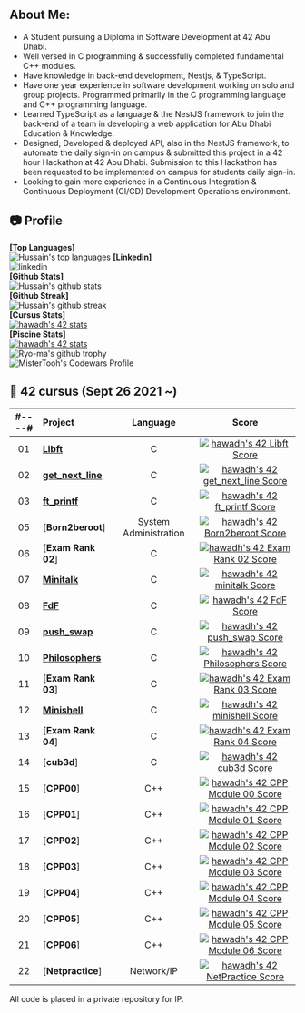 ##  About Me:

- A Student pursuing a Diploma in Software Development at 42 Abu Dhabi.
- Well versed in C programming & successfully completed fundamental C++ modules.
- Have knowledge in back-end development, Nestjs, & TypeScript.
- Have one year experience in software development working on solo and group projects. Programmed primarily in the C programming language and C++ programming language. 
- Learned TypeScript as a language & the NestJS framework to join the back-end of a team in developing a web application for Abu Dhabi Education & Knowledge.
- Designed, Developed & deployed API, also in the NestJS framework, to automate the daily sign-in on campus & submitted this project in a 42 hour Hackathon at 42 Abu Dhabi. Submission to this Hackathon has been requested to be implemented on campus for students daily sign-in.
- Looking to gain more experience in a Continuous Integration & Continuous Deployment (CI/CD) Development Operations environment.

              

## :camera: Profile
**[Top Languages]**<br/>![Hussain's top languages](https://github-readme-stats.vercel.app/api/top-langs/?username=MisterTooh&theme=blue-green)
**[Linkedin]**<br/>![**linkedin**](https://linkedin-github.herokuapp.com/api/render/Hussain%20Awadh/Software%20Developer/Student/Diploma/dark/https%3A%2F%2Fmedia-exp1.licdn.com%2Fdms%2Fimage%2FC4D03AQEWTnrZeQapSQ%2Fprofile-displayphoto-shrink_400_400%2F0%2F1660490709890%3Fe%3D1672876800%26v%3Dbeta%26t%3DETsKIaCZyAm_enIYYgLGJvsPd3jEOdOwFQNa97wNusk)
<br/>**[Github Stats]**<br/>![**Hussain's github stats**](https://github-readme-stats.vercel.app/api?username=mistertooh&theme=blue-green)
<br/>**[Github Streak]**<br/>![Hussain's github streak](https://github-readme-streak-stats.herokuapp.com/?user=MisterTooh&theme=blue-green)
<br/>**[Cursus Stats]**<br/>[![hawadh's 42 stats](https://badge42.vercel.app/api/v2/cl297sxa0003009l54y0v4dij/stats?cursusId=21&coalitionId=153)](https://github.com/JaeSeoKim/badge42)
<br/>**[Piscine Stats]**<br/>[![hawadh's 42 stats](https://badge42.vercel.app/api/v2/cl297sxa0003009l54y0v4dij/stats?cursusId=9&coalitionId=153)](https://github.com/JaeSeoKim/badge42)
<br/>![Ryo-ma's github trophy](https://github-profile-trophy.vercel.app/?username=MisterTooh&row=1)
<br/>![MisterTooh's Codewars Profile](https://www.codewars.com/users/MisterTooh/badges/large)
##  :notebook_with_decorative_cover: 42 cursus (Sept 26 2021 ~)

| #----# | Project                                                      |            Language            |                            Score                             |
| :----: | :----------------------------------------------------------- | :----------------------------: | :----------------------------------------------------------: |
|   01   | [**Libft**](https://github.com/MisterTooh/MisterTooh/edit/42-Cursus-Projects/libft)     |               C                |  [![hawadh's 42 Libft Score](https://badge42.vercel.app/api/v2/cl297sxa0003009l54y0v4dij/project/2354792)](https://github.com/JaeSeoKim/badge42)|
|   02   | [**get_next_line**](https://github.com/MisterTooh/MisterTooh/edit/42-Cursus-Projects/get_next_line) |               C                | [![hawadh's 42 get_next_line Score](https://badge42.vercel.app/api/v2/cl297sxa0003009l54y0v4dij/project/2387513)](https://github.com/JaeSeoKim/badge42)|
|   03   | [**ft_printf**](https://github.com/MisterTooh/MisterTooh/edit/42-Cursus-Projects/ft_printf) |               C                | [![hawadh's 42 ft_printf Score](https://badge42.vercel.app/api/v2/cl297sxa0003009l54y0v4dij/project/2394315)](https://github.com/JaeSeoKim/badge42)|
|   05   | [**Born2beroot**] |       System Administration     | [![hawadh's 42 Born2beroot Score](https://badge42.vercel.app/api/v2/cl297sxa0003009l54y0v4dij/project/2381156)](https://github.com/JaeSeoKim/badge42)|
|   06   | [**Exam Rank 02**] |               C                | [![hawadh's 42 Exam Rank 02 Score](https://badge42.vercel.app/api/v2/cl297sxa0003009l54y0v4dij/project/2402157)](https://github.com/JaeSeoKim/badge42)|
|   07   | [**Minitalk**](https://github.com/MisterTooh/MisterTooh/edit/42-Cursus-Projects/minitalk)|               C                | [![hawadh's 42 minitalk Score](https://badge42.vercel.app/api/v2/cl297sxa0003009l54y0v4dij/project/2402159)](https://github.com/JaeSeoKim/badge42)|
|   08   | [**FdF**](https://github.com/MisterTooh/MisterTooh/edit/42-Cursus-Projects/fdf) |               C                | [![hawadh's 42 FdF Score](https://badge42.vercel.app/api/v2/cl297sxa0003009l54y0v4dij/project/2410623)](https://github.com/JaeSeoKim/badge42)|
|   09   | [**push_swap**](https://github.com/MisterTooh/MisterTooh/edit/42-Cursus-Projects/push_swap) |               C                 | [![hawadh's 42 push_swap Score](https://badge42.vercel.app/api/v2/cl297sxa0003009l54y0v4dij/project/2448275)](https://github.com/JaeSeoKim/badge42)|
|   10   | [**Philosophers**](https://github.com/MisterTooh/MisterTooh/tree/42-Cursus-Projects/42Cursus/philo) |            C                  | [![hawadh's 42 Philosophers Score](https://badge42.vercel.app/api/v2/cl297sxa0003009l54y0v4dij/project/2512814)](https://github.com/JaeSeoKim/badge42)|
|   11   | [**Exam Rank 03**] |               C                  | [![hawadh's 42 Exam Rank 03 Score](https://badge42.vercel.app/api/v2/cl297sxa0003009l54y0v4dij/project/2512807)](https://github.com/JaeSeoKim/badge42)|
|   12   | [**Minishell**](https://github.com/MisterTooh/MisterTooh/tree/Origin/Master/42Cursus/minishell)|               C                  | [![hawadh's 42 minishell Score](https://badge42.vercel.app/api/v2/cl297sxa0003009l54y0v4dij/project/2517995)](https://github.com/JaeSeoKim/badge42)|
|   13   | [**Exam Rank 04**] |             C                   | [![hawadh's 42 Exam Rank 04 Score](https://badge42.vercel.app/api/v2/cl297sxa0003009l54y0v4dij/project/2641462)](https://github.com/JaeSeoKim/badge42)
|   14   | [**cub3d**]  |                   C                   | [![hawadh's 42 cub3d Score](https://badge42.vercel.app/api/v2/cl297sxa0003009l54y0v4dij/project/2641460)](https://github.com/JaeSeoKim/badge42)|
|   15   | [**CPP00**] |                    C++                 | [![hawadh's 42 CPP Module 00 Score](https://badge42.vercel.app/api/v2/cl297sxa0003009l54y0v4dij/project/2701677)](https://github.com/JaeSeoKim/badge42)|
|   16   | [**CPP01**] |                    C++                 | [![hawadh's 42 CPP Module 01 Score](https://badge42.vercel.app/api/v2/cl297sxa0003009l54y0v4dij/project/2919750)](https://github.com/JaeSeoKim/badge42)|
|   17   | [**CPP02**] |                    C++                 | [![hawadh's 42 CPP Module 02 Score](https://badge42.vercel.app/api/v2/cl297sxa0003009l54y0v4dij/project/2920507)](https://github.com/JaeSeoKim/badge42)|
|   18   | [**CPP03**] |                    C++                 | [![hawadh's 42 CPP Module 03 Score](https://badge42.vercel.app/api/v2/cl297sxa0003009l54y0v4dij/project/2924269)](https://github.com/JaeSeoKim/badge42)|
|   19   | [**CPP04**] |                    C++                 | [![hawadh's 42 CPP Module 04 Score](https://badge42.vercel.app/api/v2/cl297sxa0003009l54y0v4dij/project/2924638)](https://github.com/JaeSeoKim/badge42)
|   20   | [**CPP05**] |                    C++                 | [![hawadh's 42 CPP Module 05 Score](https://badge42.vercel.app/api/v2/cl297sxa0003009l54y0v4dij/project/2926422)](https://github.com/JaeSeoKim/badge42)|
|   21   | [**CPP06**] |                    C++                | [![hawadh's 42 CPP Module 06 Score](https://badge42.vercel.app/api/v2/cl297sxa0003009l54y0v4dij/project/2931805)](https://github.com/JaeSeoKim/badge42)
|   22   | [**Netpractice**] |           Network/IP             | [![hawadh's 42 NetPractice Score](https://badge42.vercel.app/api/v2/cl297sxa0003009l54y0v4dij/project/2706008)](https://github.com/JaeSeoKim/badge42)|

All code is placed in a private repository for IP.
